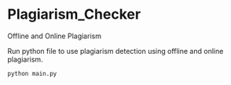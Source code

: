 # Plagiarism_Checker

Offline and Online Plagiarism 

Run python file to use plagiarism detection using offline and online plagiarism.
```
python main.py
```

